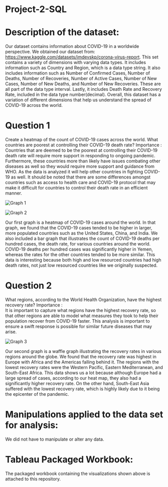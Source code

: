 # Project-2-SQL

# Description of the dataset:
Our dataset contains information about COVID-19 in a worldwide perspective. We obtained our dataset from: https://www.kaggle.com/datasets/imdevskp/corona-virus-report. This set contains a variety of dimensions with varying data types. It includes information such as Country and Region, which is a data type string. It also includes information such as Number of Confirmed Cases, Number of Deaths,  Number of Recoveries, Number of Active Cases, Number of New Cases, Number of New Deaths, and Number of New Recoveries. These are all part of the data type interval. Lastly, it includes Death Rate and Recovery Rate, included in the data type number(decimal). Overall, this dataset has a variation of different dimensions that help us understand the spread of COVID-19 across the world.

# Question 1
Create a heatmap of the count of COVID-19 cases across the world. What countries are poorest at controlling their COVID-19 death rate?
Importance : 
Countries that are deemed to be the poorest at controlling their COVID-19 death rate will require more support in responding to ongoing pandemic. Furthermore, these countries more than likely have issues combating other diseases as well so they would require more support and guidance from WHO. As the data is analyzed it will help other countries in fighting COVID-19 as well. It should be noted that there are some differences amongst countries such as access to health care and COVID-19 protocol that may make it difficult for countries to control their death rate in an efficient manner.

![Graph 1](https://github.com/liamkilner/Project-2-SQL/assets/141340172/9e89002f-6601-45c3-8195-1d44d1cd706a)

![Graph 2](https://github.com/liamkilner/Project-2-SQL/assets/141340172/b0d22ec2-27f5-4425-ba66-33d4380c9411)

Our first graph is a heatmap of COVID-19 cases around the world. In that graph, we found that the COVID-19 cases tended to be higher in larger, more populated countries such as the United States, China, and India. We also included a bar graph that illustrates the count of COVID-19 deaths per hundred cases, the death rate, for various countries around the world. COVID-19 deaths per hundred cases was significantly higher in Yemen, whereas the rates for the other countries tended to be more similar. This data is interesting because both high and low resourced countries had high death rates, not just low resourced countries like we originally suspected.

# Question 2
What regions, according to the World Health Organization, have the highest recovery rate?
Importance :  
It is important to capture what regions have the highest recovery rate, so that other regions are able to model what measures they took to help their population recover from COVID-19 faster. This analysis is important to ensure a swift response is possible for similar future diseases that may arise. 

![Graph 3](https://github.com/liamkilner/Project-2-SQL/assets/141340172/1358a6e1-8eec-41e6-91c7-d159a6d28e04)

Our second graph is a waffle graph illustrating the recovery rates in various regions around the globe. We found that the recovery rate was highest in Europe with Africa and the Americas falling behind it. The regions with the lowest recovery rates were the Western Pacific, Eastern Mediterranean, and South-East Africa. This data shows us a lot because although Europe had a large spread of cases, according to our heat map, they also had a significantly higher recovery rate. On the other hand, South-East Asia suffered with the lowest recovery rate, which is highly likely due to it being the epicenter of the pandemic. 

# Manipulations applied to the data set for analysis:
We did not have to manipulate or alter any data.

# Tableau Packaged Workbook:
The packaged workbook containing the visualizations shown above is attached to this repository.
